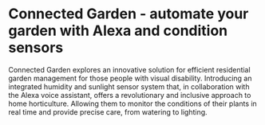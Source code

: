 # Connected Garden - automate your garden with Alexa and condition sensors
Connected Garden explores an innovative solution for efficient residential garden management for those people with visual disability. Introducing an integrated humidity and sunlight sensor system that, in collaboration with the Alexa voice assistant, offers a revolutionary and inclusive approach to home horticulture. Allowing them to monitor the conditions of their plants in real time and provide precise care, from watering to lighting.


